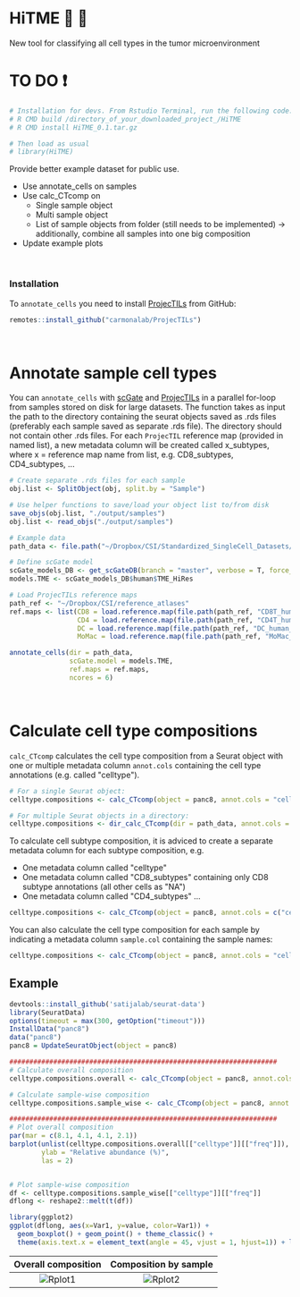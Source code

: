 # HiTME :dart: :facepunch:

New tool for classifying all cell types in the tumor microenvironment

# TO DO ❗
```r
# Installation for devs. From Rstudio Terminal, run the following code:
# R CMD build /directory_of_your_downloaded_project_/HiTME
# R CMD install HiTME_0.1.tar.gz

# Then load as usual
# library(HiTME)
```
Provide better example dataset for public use.
- Use annotate_cells on samples
- Use calc_CTcomp on
  - Single sample object
  - Multi sample object
  - List of sample objects from folder (still needs to be implemented) -> additionally, combine all samples into one big composition
- Update example plots
<br>

### Installation
To `annotate_cells` you need to install [ProjecTILs](https://github.com/carmonalab/ProjecTILs) from GitHub:
```r
remotes::install_github("carmonalab/ProjecTILs")
```
<br>

# Annotate sample cell types
You can `annotate_cells` with [scGate](https://github.com/carmonalab/scGate) and [ProjecTILs](https://github.com/carmonalab/ProjecTILs) in a parallel for-loop from samples stored on disk for large datasets.
The function takes as input the path to the directory containing the seurat objects saved as .rds files (preferably each sample saved as separate .rds file). The directory should not contain other .rds files.
For each `ProjecTIL` reference map (provided in named list), a new metadata column will be created called x_subtypes, where x = reference map name from list, e.g. CD8_subtypes, CD4_subtypes, ...

```r
# Create separate .rds files for each sample
obj.list <- SplitObject(obj, split.by = "Sample")

# Use helper functions to save/load your object list to/from disk
save_objs(obj.list, "./output/samples")
obj.list <- read_objs("./output/samples")
```

```r
# Example data
path_data <- file.path("~/Dropbox/CSI/Standardized_SingleCell_Datasets/ZhangY_2022_34653365/output/samples_subset")

# Define scGate model
scGate_models_DB <- get_scGateDB(branch = "master", verbose = T, force_update = TRUE)
models.TME <- scGate_models_DB$human$TME_HiRes

# Load ProjecTILs reference maps
path_ref <- "~/Dropbox/CSI/reference_atlases"
ref.maps <- list(CD8 = load.reference.map(file.path(path_ref, "CD8T_human_ref_v1.rds")),
                 CD4 = load.reference.map(file.path(path_ref, "CD4T_human_ref_v2.rds")),
                 DC = load.reference.map(file.path(path_ref, "DC_human_ref_v1.rds")),
                 MoMac = load.reference.map(file.path(path_ref, "MoMac_human_v1.rds")))

annotate_cells(dir = path_data,
               scGate.model = models.TME,
               ref.maps = ref.maps,
               ncores = 6)
```
<br>

# Calculate cell type compositions
`calc_CTcomp` calculates the cell type composition from a Seurat object with one or multiple metadata column `annot.cols` containing the cell type annotations (e.g. called "celltype").
```r
# For a single Seurat object:
celltype.compositions <- calc_CTcomp(object = panc8, annot.cols = "celltype")

# For multiple Seurat objects in a directory:
celltype.compositions <- dir_calc_CTcomp(dir = path_data, annot.cols = "scGate_multi")
```

To calculate cell subtype composition, it is adviced to create a separate metadata column for each subtype composition, e.g.
- One metadata column called "celltype"
- One metadata column called "CD8_subtypes" containing only CD8 subtype annotations (all other cells as "NA")
- One metadata column called "CD4_subtypes" ...
```r
celltype.compositions <- calc_CTcomp(object = panc8, annot.cols = c("celltype", "CD8_subtypes", "CD4_subtypes"))
```

You can also calculate the cell type composition for each sample by indicating a metadata column `sample.col` containing the sample names:
```r
celltype.compositions <- calc_CTcomp(object = panc8, annot.cols = "celltype", sample.col = "Sample")
```

## Example
```r
devtools::install_github('satijalab/seurat-data')
library(SeuratData)
options(timeout = max(300, getOption("timeout")))
InstallData("panc8")
data("panc8")
panc8 = UpdateSeuratObject(object = panc8)

###################################################################
# Calculate overall composition
celltype.compositions.overall <- calc_CTcomp(object = panc8, annot.cols = "celltype")

# Calculate sample-wise composition
celltype.compositions.sample_wise <- calc_CTcomp(object = panc8, annot.cols = "celltype", sample.col = "orig.ident")

###################################################################
# Plot overall composition
par(mar = c(8.1, 4.1, 4.1, 2.1)) 
barplot(unlist(celltype.compositions.overall[["celltype"]][["freq"]]),
        ylab = "Relative abundance (%)",
        las = 2)


# Plot sample-wise composition
df <- celltype.compositions.sample_wise[["celltype"]][["freq"]]
dflong <- reshape2::melt(t(df))

library(ggplot2)
ggplot(dflong, aes(x=Var1, y=value, color=Var1)) +
  geom_boxplot() + geom_point() + theme_classic() +
  theme(axis.text.x = element_text(angle = 45, vjust = 1, hjust=1)) + labs(x = "", y = "Relative abundance (%)") + NoLegend()
```

|Overall composition|Composition by sample|
|:-:|:-:|
|![Rplot1](https://github.com/carmonalab/HiTME/assets/67605347/43c81cfc-e4a2-42eb-8b8f-bf70da52a271)|![Rplot2](https://github.com/carmonalab/HiTME/assets/67605347/d876846d-b7c9-4ff4-af5c-a4bfefcbc29f)|
